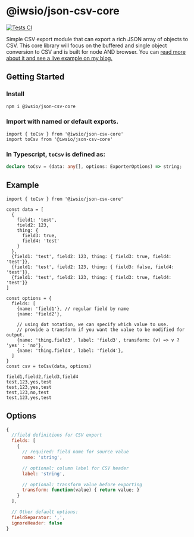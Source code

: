 # @iwsio/json-csv-core

[![Tests CI](https://github.com/IWSLLC/json-csv-core/actions/workflows/test.yaml/badge.svg)](https://github.com/IWSLLC/json-csv-core/actions/workflows/test.yaml)

Simple CSV export module that can export a rich JSON array of objects to CSV. This core library will focus on the buffered and single object conversion to CSV and is built for node AND browser. You can [read more about it and see a live example on my blog.](https://iws.io/2022/json-csv-v5) 

## Getting Started

### Install
```bash
npm i @iwsio/json-csv-core
```

### Import with named or default exports.
```es6
import { toCsv } from '@iwsio/json-csv-core'
import toCsv from '@iwsio/json-csv-core'
```

### In Typescript, `toCsv` is defined as:
```typescript
declare toCsv = (data: any[], options: ExporterOptions) => string;
```

## Example
```es6
import { toCsv } from '@iwsio/json-csv-core'

const data = [
  {
    field1: 'test',
    field2: 123,
    thing: {
      field3: true,
      field4: 'test'
    }
  },
  {field1: 'test', field2: 123, thing: { field3: true, field4: 'test'}},
  {field1: 'test', field2: 123, thing: { field3: false, field4: 'test'}},
  {field1: 'test', field2: 123, thing: { field3: true, field4: 'test'}}
]

const options = {
  fields: [
    {name: 'field1'}, // regular field by name
    {name: 'field2'},
    
    // using dot notation, we can specify which value to use.
    // provide a transform if you want the value to be modified for output.
    {name: 'thing.field3', label: 'field3', transform: (v) => v ? 'yes' : 'no'},
    {name: 'thing.field4', label: 'field4'},
  ]
}
const csv = toCsv(data, options)
```
```csv
field1,field2,field3,field4
test,123,yes,test
test,123,yes,test
test,123,no,test
test,123,yes,test
```

## Options
```js
{
  //field definitions for CSV export
  fields: [
    {
      // required: field name for source value
      name: 'string',

      // optional: column label for CSV header
      label: 'string',

      // optional: transform value before exporting
      transform: function(value) { return value; }
    }
  ],

  // Other default options:
  fieldSeparator: ',',
  ignoreHeader: false
}
```
